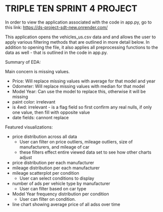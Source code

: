# TRIPLE TEN SPRINT 4 PROJECT

In order to view the application associated with the code in app.py, go to this link: https://ds-project-sdt-new.onrender.com/

This application opens the vehicles_us.csv data and and allows the user to apply various filtering methods that are outlined in more detail below. In addition to opening the file, it also applies all preprocessing functions to the data as well - that is outlined in the code in app.py.

Summary of EDA:

Main concern is missing values.
-  Price: Will replace missing values with average for that model and year
-  Odometer: Will replace missing values with median for that model
-  Model Year: Can use the model to replace this, otherwise it will be missing
-  paint color: irrelevant
-  is 4wd: irrelevant - is a flag field so first confirm any real nulls, if only one value, then fill with opposite value
-  date fields: cannont replace

Featured visualizations:

-  price distribution across all data
    -  User can filter on price outliers, mileage outliers, size of manufacturers, and mileage of car
    -  these filters effect entire viewed data set to see how other charts adjust
-  price distribution per each manufacturer
-  mileage distribution per each manufacturer
-  mileage scatterplot per condition
    -  User can select conditions to display
-  number of ads per vehicle type by manufacturer
    -  User can filter based on car type
-  Model Year frequency distribution per condition
    -  User can filter on condition.
-  line chart showing average price of all adss over time
